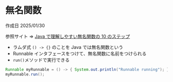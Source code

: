 # 無名関数

作成日 2025/01/30

参照サイト => [Java で理解しやすい無名関数の 10 のステップ](https://jp-seemore.com/app/14294/)

- ラムダ式 `() -> {}` のことを Java では無名関数という
- Runnable インタフェースをつけて、無名関数に名前をつけられる
- `run()`メソッドで実行できる

```java
Runnable myRunnable = () -> { System.out.println("Runnable running"); };
myRunnable.run();
```
